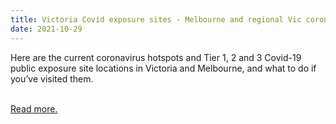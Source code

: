 ```yaml
---
title: Victoria Covid exposure sites - Melbourne and regional Vic coronavirus hotspots and trend in cases
date: 2021-10-29
---
```

<p>Here are the current coronavirus hotspots and Tier 1, 2 and 3 Covid-19 public exposure site locations in Victoria and Melbourne, and what to do if you’ve visited them.</p><br>
<a href='https://www.theguardian.com/australia-news/2021/oct/29/victoria-hotspots-covid-19-full-list-public-exposure-sites-melbourne-tier-1-2-3-vic-venues-case-location-alerts-metro-regional-coronavirus-cases-outbreak-locations'>Read more.</a>